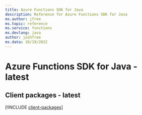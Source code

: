 ```yaml
---
title: Azure Functions SDK for Java
description: Reference for Azure Functions SDK for Java
ms.author: jfree
ms.topic: reference
ms.service: functions
ms.devlang: java
author: joshfree
ms.data: 10/19/2022
---
```

# Azure Functions SDK for Java - latest

## Client packages - latest
[!INCLUDE [client-packages](functions-client-index.md)]